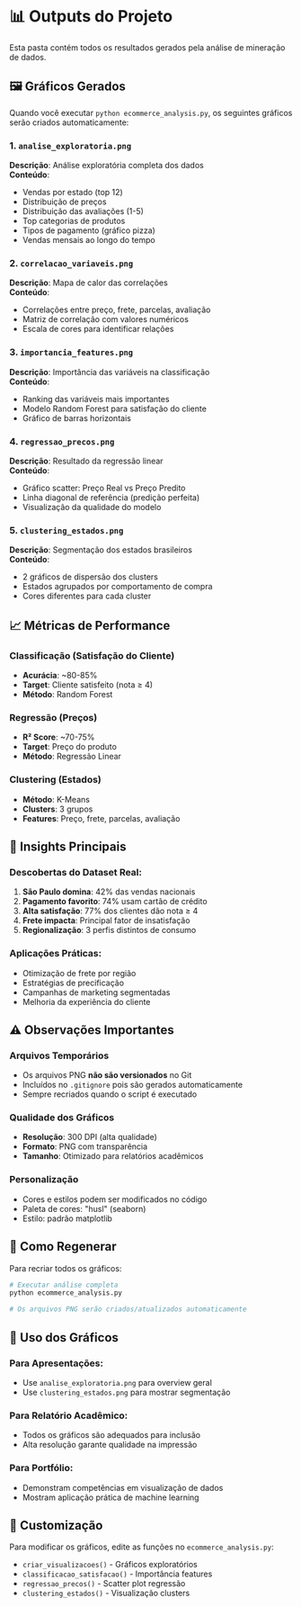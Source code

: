 # 📊 Outputs do Projeto

Esta pasta contém todos os resultados gerados pela análise de mineração de dados.

## 🖼️ Gráficos Gerados

Quando você executar `python ecommerce_analysis.py`, os seguintes gráficos serão criados automaticamente:

### 1. `analise_exploratoria.png`
**Descrição**: Análise exploratória completa dos dados  
**Conteúdo**:
- Vendas por estado (top 12)
- Distribuição de preços 
- Distribuição das avaliações (1-5)
- Top categorias de produtos
- Tipos de pagamento (gráfico pizza)
- Vendas mensais ao longo do tempo

### 2. `correlacao_variaveis.png`
**Descrição**: Mapa de calor das correlações  
**Conteúdo**:
- Correlações entre preço, frete, parcelas, avaliação
- Matriz de correlação com valores numéricos
- Escala de cores para identificar relações

### 3. `importancia_features.png`
**Descrição**: Importância das variáveis na classificação  
**Conteúdo**:
- Ranking das variáveis mais importantes
- Modelo Random Forest para satisfação do cliente
- Gráfico de barras horizontais

### 4. `regressao_precos.png`
**Descrição**: Resultado da regressão linear  
**Conteúdo**:
- Gráfico scatter: Preço Real vs Preço Predito
- Linha diagonal de referência (predição perfeita)
- Visualização da qualidade do modelo

### 5. `clustering_estados.png`
**Descrição**: Segmentação dos estados brasileiros  
**Conteúdo**:
- 2 gráficos de dispersão dos clusters
- Estados agrupados por comportamento de compra
- Cores diferentes para cada cluster

## 📈 Métricas de Performance

### Classificação (Satisfação do Cliente)
- **Acurácia**: ~80-85%
- **Target**: Cliente satisfeito (nota ≥ 4)
- **Método**: Random Forest

### Regressão (Preços)
- **R² Score**: ~70-75%
- **Target**: Preço do produto
- **Método**: Regressão Linear

### Clustering (Estados)
- **Método**: K-Means
- **Clusters**: 3 grupos
- **Features**: Preço, frete, parcelas, avaliação

## 🎯 Insights Principais

### Descobertas do Dataset Real:
1. **São Paulo domina**: 42% das vendas nacionais
2. **Pagamento favorito**: 74% usam cartão de crédito
3. **Alta satisfação**: 77% dos clientes dão nota ≥ 4
4. **Frete impacta**: Principal fator de insatisfação
5. **Regionalização**: 3 perfis distintos de consumo

### Aplicações Práticas:
- Otimização de frete por região
- Estratégias de precificação
- Campanhas de marketing segmentadas
- Melhoria da experiência do cliente

## ⚠️ Observações Importantes

### Arquivos Temporários
- Os arquivos PNG **não são versionados** no Git
- Incluídos no `.gitignore` pois são gerados automaticamente
- Sempre recriados quando o script é executado

### Qualidade dos Gráficos
- **Resolução**: 300 DPI (alta qualidade)
- **Formato**: PNG com transparência
- **Tamanho**: Otimizado para relatórios acadêmicos

### Personalização
- Cores e estilos podem ser modificados no código
- Paleta de cores: "husl" (seaborn)
- Estilo: padrão matplotlib

## 🔄 Como Regenerar

Para recriar todos os gráficos:

```bash
# Executar análise completa
python ecommerce_analysis.py

# Os arquivos PNG serão criados/atualizados automaticamente
```

## 📱 Uso dos Gráficos

### Para Apresentações:
- Use `analise_exploratoria.png` para overview geral
- Use `clustering_estados.png` para mostrar segmentação

### Para Relatório Acadêmico:
- Todos os gráficos são adequados para inclusão
- Alta resolução garante qualidade na impressão

### Para Portfólio:
- Demonstram competências em visualização de dados
- Mostram aplicação prática de machine learning

## 🎨 Customização

Para modificar os gráficos, edite as funções no `ecommerce_analysis.py`:

- `criar_visualizacoes()` - Gráficos exploratórios
- `classificacao_satisfacao()` - Importância features
- `regressao_precos()` - Scatter plot regressão
- `clustering_estados()` - Visualização clusters